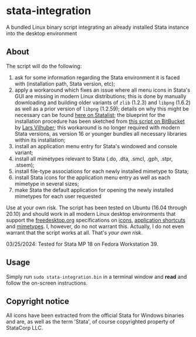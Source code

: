 # stata-integration
A bundled Linux binary script integrating an already installed Stata instance into the desktop environment

## About
The script will do the following:
1. ask for some information regarding the Stata environment it is faced with (installation path, Stata version, etc);
1. apply a workaround which fixes an issue where all menu icons in Stata's GUI are missing in modern Linux distributions; this is done by manually downloading and building older variants of `zlib` (1.2.3) and `libpng` (1.6.2) as well as a prior version of `libpng` (1.2.59); details on why this might be necessary can be found [here on Statalist](http://www.statalist.org/forums/forum/general-stata-discussion/general/2199-linux-stata-bug-libpng-on-newer-opensuse-possibly-other-distributions); the blueprint for the installation procedure has been sketched from [this script on BitBucket](https://bitbucket.org/vilhuberl/stata-png-fix) by [Lars Vilhuber](https://www.vilhuber.com/lars/); this workaround is no longer required with modern Stata versions, as version 16 or younger bundles all necessary libraries within its installation;
1. install an application menu entry for Stata's windowed and console variant;
1. install all mimetypes relevant to Stata (.do, .dta, .smcl, .gph, .stpr, .stsem);
1. install file-type associations for each newly installed mimetype to Stata;
1. install Stata icons for the application menu entry as well as each mimetype in several sizes;
1. make Stata the default application for opening the newly installed mimetypes for each user requested

Use at your own risk. The script has been tested on Ubuntu (16.04 through 20.10) and should work in all modern Linux desktop environments that support the [freedesktop.org](https://www.freedesktop.org) specifications on [icons](https://specifications.freedesktop.org/icon-theme-spec/icon-theme-spec-latest.html), [application shortcuts](https://specifications.freedesktop.org/desktop-entry-spec/latest/) and [mimetypes](https://www.freedesktop.org/wiki/Specifications/shared-mime-info-spec/). I, however, do no not warrant this. Actually, I do not even warrant that the script works at all. That's *your own risk*.

03/25/2024: Tested for Stata MP 18 on Fedora Workstation 39.
## Usage
Simply run `sudo stata-integration.bin` in a terminal window and **read** and follow the on-screen instructions.

## Copyright notice
All icons have been extracted from the official Stata for Windows binaries and are, as well as the term 'Stata', of course copyrighted property of StataCorp LLC.

